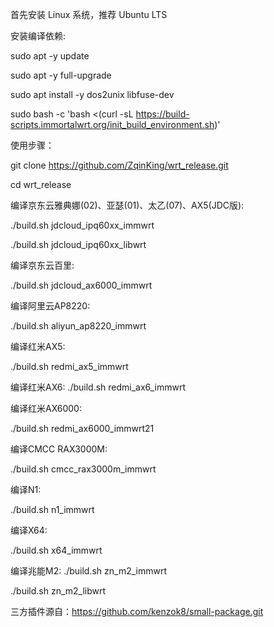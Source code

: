 首先安装 Linux 系统，推荐 Ubuntu LTS

安装编译依赖:

sudo apt -y update

sudo apt -y full-upgrade

sudo apt install -y dos2unix libfuse-dev

sudo bash -c 'bash <(curl -sL https://build-scripts.immortalwrt.org/init_build_environment.sh)'

使用步骤：

git clone https://github.com/ZqinKing/wrt_release.git

cd wrt_release

编译京东云雅典娜(02)、亚瑟(01)、太乙(07)、AX5(JDC版):

./build.sh jdcloud_ipq60xx_immwrt

./build.sh jdcloud_ipq60xx_libwrt

编译京东云百里:

./build.sh jdcloud_ax6000_immwrt

编译阿里云AP8220:

./build.sh aliyun_ap8220_immwrt

编译红米AX5:

./build.sh redmi_ax5_immwrt

编译红米AX6:
./build.sh redmi_ax6_immwrt

编译红米AX6000:

./build.sh redmi_ax6000_immwrt21

编译CMCC RAX3000M:

./build.sh cmcc_rax3000m_immwrt

编译N1:

./build.sh n1_immwrt

编译X64:

./build.sh x64_immwrt

编译兆能M2:
./build.sh zn_m2_immwrt

./build.sh zn_m2_libwrt

三方插件源自：https://github.com/kenzok8/small-package.git
